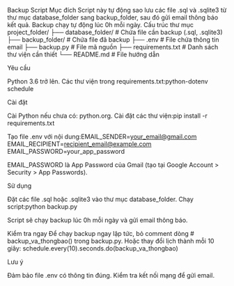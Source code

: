 Backup Script
Mục đích
Script này tự động sao lưu các file .sql và .sqlite3 từ thư mục database_folder sang backup_folder, sau đó gửi email thông báo kết quả. Backup chạy tự động lúc 0h mỗi ngày.
Cấu trúc thư mục
project_folder/
├── database_folder/    # Chứa file cần backup (.sql, .sqlite3)
├── backup_folder/     # Chứa file đã backup
├── .env               # File chứa thông tin email
├── backup.py          # File mã nguồn
├── requirements.txt   # Danh sách thư viện cần thiết
└── README.md          # File hướng dẫn

Yêu cầu

Python 3.6 trở lên.
Các thư viện trong requirements.txt:python-dotenv
schedule



Cài đặt

Cài Python nếu chưa có: python.org.
Cài đặt các thư viện:pip install -r requirements.txt


Tạo file .env với nội dung:EMAIL_SENDER=your_email@gmail.com
EMAIL_RECIPIENT=recipient_email@example.com
EMAIL_PASSWORD=your_app_password


EMAIL_PASSWORD là App Password của Gmail (tạo tại Google Account > Security > App Passwords).



Sử dụng

Đặt các file .sql hoặc .sqlite3 vào thư mục database_folder.
Chạy script:python backup.py


Script sẽ chạy backup lúc 0h mỗi ngày và gửi email thông báo.

Kiểm tra ngay
Để chạy backup ngay lập tức, bỏ comment dòng # backup_va_thongbao() trong backup.py. Hoặc thay đổi lịch thành mỗi 10 giây:
schedule.every(10).seconds.do(backup_va_thongbao)

Lưu ý

Đảm bảo file .env có thông tin đúng.
Kiểm tra kết nối mạng để gửi email.

